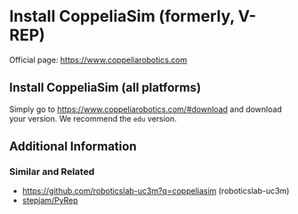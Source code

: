 # Install CoppeliaSim (formerly, V-REP)

Official page: <https://www.coppeliarobotics.com>

## Install CoppeliaSim (all platforms)

Simply go to <https://www.coppeliarobotics.com/#download> and download your version. We recommend the `edu` version.

## Additional Information

### Similar and Related

- <https://github.com/roboticslab-uc3m?q=coppeliasim> (roboticslab-uc3m)
- [stepjam/PyRep](https://github.com/stepjam/PyRep)
